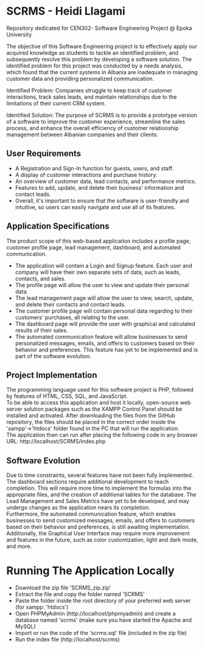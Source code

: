 # SCRMS - Heidi Llagami
Repository dedicated for CEN302- Software Engineering Project @ Epoka University

The objective of this Software Engineering project is to effectively apply our acquired knowledge as students to tackle an identified problem, and subsequently resolve this problem by developing a software solution.
The identified problem for this project was conducted by a needs analysis, which found that the current systems in Albania are inadequate in managing customer data and providing personalized communication. 
  
Identified Problem: Companies struggle to keep track of customer interactions, track sales leads, and maintain relationships due to the limitations of their current CRM system.  
  
Identified Solution: The purpose of SCRMS is to provide a prototype version of a software to improve the customer experience, streamline the sales process, and enhance the overall efficiency of customer relationship management between Albanian companies and their clients.​

## User Requirements 
* A Registration and Sign-In function for guests, users, and staff.  
* A display of customer interactions and purchase history.  
* An overview of customer data, lead contacts, and performance metrics.
* Features to add, update, and delete their business' information and contact leads.
* Overall, it's important to ensure that the software is user-friendly and intuitive, so users can easily navigate and use all of its features.  
    
## Application Specifications
The product scope of this web-based application includes a profile page, customer profile page, lead management, dashboard, and automated communication.  
* The application will contain a Login and Signup feature. Each user and company will have their own separate sets of data, such as leads, contacts, and sales.
* The profile page will allow the user to view and update their personal data.
* The lead management page will allow the user to view, search, update, and delete their contacts and contact leads.
* The customer profile page will contain personal data regarding to their customers' purchases, all relating to the user.
* The dashboard page will provide the user with graphical and calculated results of their sales.
* The automated communication feature will allow businesses to send personalized messages, emails, and offers to customers based on their behavior and preferences. This feature has yet to be implemented and is part of the software evolution.

## Project Implementation
The programming language used for this software project is PHP, followed by features of HTML, CSS, SQL, and JavaScript.  
To be able to access this application and host it locally, open-source web server solution packages such as the XAMPP Control Panel should be installed and activated.  After downloading the files from the GitHub repository, the files should be placed in the correct order inside the 'xampp'->'htdocs' folder found in the PC that will run the application.  
The application then can run after placing the following code in any browser URL:  http://localhost/SCRMS/index.php  

## Software Evolution
Due to time constraints, several features have not been fully implemented.  
The dashboard sections require additional development to reach completion. This will require more time to implement the formulas into the appropriate files, and the creation of additional tables for the database.
The Lead Management and Sales Metrics have yet to be developed, and may undergo changes as the application nears its completion.  
Furthermore, the automated communication feature, which enables businesses to send customized messages, emails, and offers to customers based on their behavior and preferences, is still awaiting implementation.  
Additionally, the Graphical User Interface may require more improvement and features in the future, such as color customization, light and dark mode, and more.

# Running The Application Locally 
* Download the zip file 'SCRMS_zip.zip'
* Extract the file and copy the folder named 'SCRMS'
* Paste the folder inside the root directory of your preferred web server (for xampp: 'htdocs')
* Open PHPMyAdmin (http://localhost/phpmyadmin) and create a database named 'scrms' (make sure you have started the Apache and MySQL)
* Import or run the code of the 'scrms.sql' file (included in the zip file)
* Run the index file (http://localhost/scrms)
